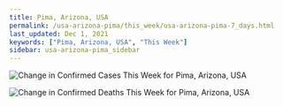 ```yaml
---
title: Pima, Arizona, USA
permalink: /usa-arizona-pima/this_week/usa-arizona-pima-7_days.html
last_updated: Dec 1, 2021
keywords: ["Pima, Arizona, USA", "This Week"]
sidebar: usa-arizona-pima_sidebar
---
```


![Change in Confirmed Cases This Week for Pima, Arizona, USA](/covid_tracker/images/graphs/usa-arizona-pima-delta_confirmed-7_days_graph.png)

![Change in Confirmed Deaths This Week for Pima, Arizona, USA](/covid_tracker/images/graphs/usa-arizona-pima-delta_deaths-7_days_graph.png)
